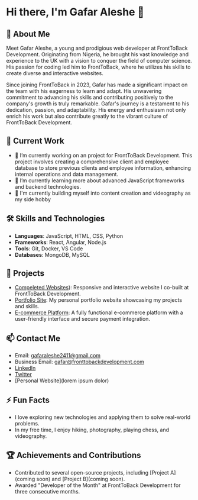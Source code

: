# Hi there, I'm Gafar Aleshe 👋

## 🚀 About Me
Meet Gafar Aleshe, a young and prodigious web developer at FrontToBack Development. Originating from Nigeria, he brought his vast knowledge and experience to the UK with a vision to conquer the field of computer science. His passion for coding led him to FrontToBack, where he utilizes his skills to create diverse and interactive websites.

Since joining FrontToBack in 2023, Gafar has made a significant impact on the team with his eagerness to learn and adapt. His unwavering commitment to advancing his skills and contributing positively to the company's growth is truly remarkable.
Gafar's journey is a testament to his dedication, passion, and adaptability. His energy and enthusiasm not only enrich his work but also contribute greatly to the vibrant culture of FrontToBack Development.

## 🌱 Current Work

- 🔭 I’m currently working on an  project for FrontToBack Development. This project involves creating a comprehensive client and employee database to store previous clients and employee information, enhancing internal operations and data management.
- 🌱 I’m currently learning more about advanced JavaScript frameworks and backend technologies.
- 🚀 I'm currently building myself into content creation and videography as my side hobby

## 🛠️ Skills and Technologies

- **Languages**: JavaScript, HTML, CSS, Python
- **Frameworks**: React, Angular, Node.js
- **Tools**: Git, Docker, VS Code
- **Databases**: MongoDB, MySQL

## 🌟 Projects

- [Compeleted Websites](https://fronttobackdevelopment.com/projects/)): Responsive and interactive website I co-built at FrontToBack Development.
- [Portfolio Site](https://fronttobackdevelopment.com/about-us/meet-gafar/): My personal portfolio website showcasing my projects and skills.
- [E-commerce Platform](https://amiadeco.com): A fully functional e-commerce platform with a user-friendly interface and secure payment integration.

## 📫 Contact Me

- Email: gafaraleshe2411@gmail.com
- Business Email: gafar@fronttobackdevelopment.com
- [LinkedIn](https://www.linkedin.com/in/gafaraleshe/)
- [Twitter](https://twitter.com/gafaraleshe)
- [Personal Website](lorem ipsum dolor)

## ⚡ Fun Facts

- I love exploring new technologies and applying them to solve real-world problems.
- In my free time, I enjoy hiking, photography, playing chess, and videography.

## 🏆 Achievements and Contributions

- Contributed to several open-source projects, including [Project A](coming soon) and [Project B](coming soon).
- Awarded "Developer of the Month" at FrontToBack Development for three consecutive months.

